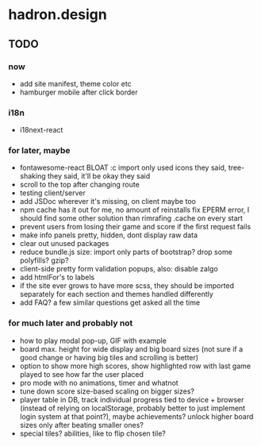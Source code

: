 # hadron.design

## TODO
### now
- add site manifest, theme color etc 
- hamburger mobile after click border

### i18n
- i18next-react

### for later, maybe
- fontawesome-react BLOAT :c import only used icons they said, tree-shaking they said, it'll be okay they said
- scroll to the top after changing route
- testing client/server
- add JSDoc wherever it's missing, on client maybe too
- npm cache has it out for me, no amount of reinstalls fix EPERM error, I should find some other solution than rimrafing .cache on every start
- prevent users from losing their game and score if the first request fails
- make info panels pretty, hidden, dont display raw data
- clear out unused packages
- reduce bundle.js size: import only parts of bootstrap? drop some polyfills? gzip?
- client-side pretty form validation popups, also: disable zalgo
- add htmlFor's to labels
- if the site ever grows to have more scss, they should be imported separately for each section and themes handled differently
- add FAQ? a few similar questions get asked all the time

### for much later and probably not
- how to play modal pop-up, GIF with example
- board max. height for wide display and big board sizes (not sure if a good change or having big tiles and scrolling is better)
- option to show more high scores, show highlighted row with last game played to see how far the user placed
- pro mode with no animations, timer and whatnot
- tune down score size-based scaling on bigger sizes?
- player table in DB, track individual progress tied to device + browser (instead of relying on localStorage, probably better to just implement login system at that point?), maybe achievements? unlock higher board sizes only after beating smaller ones?
- special tiles? abilities, like to flip chosen tile?